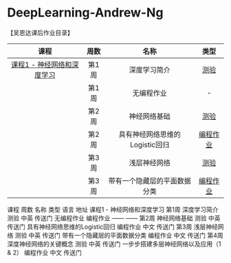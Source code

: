 # DeepLearning-Andrew-Ng

【吴恩达课后作业目录】

|        课程       |        周数       |       名称      |      类型      |
| :---------------: | :--------------: | :-------------: | :-----------: |
| [课程1 - 神经网络和深度学习](https://mooc.study.163.com/learn/2001281002?tid=2403023003#/learn/announce)                                    | 第1周 | 深度学习简介 | [测验](https://blog.csdn.net/u013733326/article/details/79862336) |
|| 第1周 | 无编程作业 | - |
|| 第2周 | 神经网络基础 | [测验](https://blog.csdn.net/u013733326/article/details/79865858) |
|| 第2周 | 具有神经网络思维的Logistic回归 | [编程作业](https://blog.csdn.net/u013733326/article/details/79865858) |
|| 第3周 | 浅层神经网络 | [测验](https://blog.csdn.net/u013733326/article/details/79866913) |
|| 第3周 | 带有一个隐藏层的平面数据分类 | [编程作业](https://blog.csdn.net/u013733326/article/details/79865858) |



课程	周数	名称	类型	语言	地址
课程1 - 神经网络和深度学习	第1周	深度学习简介	测验	中英	传送门
无编程作业	编程作业	——	——
第2周	神经网络基础	测验	中英	传送门
具有神经网络思维的Logistic回归	编程作业	中文	传送门
第3周	浅层神经网络	测验	中英	传送门
带有一个隐藏层的平面数据分类	编程作业	中文	传送门
第4周	深度神经网络的关键概念	测验	中英	传送门
一步步搭建多层神经网络以及应用（1 & 2）	编程作业	中文	传送门
